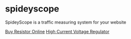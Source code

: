 # spideyscope
SpideyScope is a traffic measuring system for your website

[Buy Resistor Online](https://jujubuy.com/components/passive/resistor)
[High Current Voltage Regulator](https://docs.google.com/document/d/1Bk-KRIp9Yok979Et7EvhEManeYrm5M3QMgOYUW4te-A/edit)
